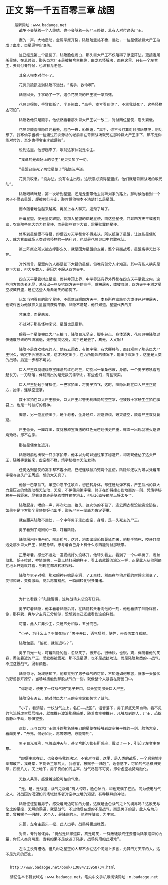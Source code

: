 # 正文 第一千五百零三章 战国
        最新网址：www.badaoge.net
          战争不会随着一个人终结，也不会随着一头尸王终结，总有人对付这头尸王。
      
          轰的一声，大地震动，金属平原开裂，陆隐险些站不稳，远处，一位星使被巨大尸王拍成了血水，自星源宇宙洒落。
      
          这已经是第二个星使了，陆隐脸色发白，那头巨大尸王不仅阻碍了原宝阵法，更接连屠杀星使，在总帅部，那头巨大尸王是被椿令主拖住，由龙老怪解决，而在这里，只有一个左令主，要对付青竹候，也没有龙老怪。
      
          其余人根本对付不了。
      
          花贝贝狼狈逃到陆隐不远处，“高手，救命啊”。
      
          陆隐回头，手掌动了一下，追杀花贝贝的尸王被一掌拍死。
      
          花贝贝很惨，手臂都断了，半身染血，“高手，幸亏看到你了，不然我就死了，这些怪物太可怕”。
      
          陆隐救他只是顺手，他依然看着那头巨大尸王以一敌二，对付两位星使，眉头紧皱。
      
          花贝贝顺着陆隐目光看去，脸色一白，恐惧道，“高手，你不会打算对付那玩意吧，别乱想了，我寒仙宗当初一位渡过四次源劫的老前辈在背面战场就死在那种巨大尸王手下，那不是你能对付的，至少也得令主才能硬抗”。
      
          说到这里，他想起来了，眼前这家伙就是令主。
      
          “我说的是战场上的令主”花贝贝加了一句。
      
          “星盟已经死了两位星使了”陆隐沉声道。
      
          花贝贝叹息，“没办法，没有令主出现，这玩意必须得星盟扛，他们就是背面战场的敢死队”。
      
          陆隐眼睛眯起，第一次听到星盟，还是龙奎带他去剑碑刘家的路上，那时候他看到一个男子不愿去星盟，却被强行带走，那时候他根本不清楚什么是星盟。
      
          而今随着地位越来越高，再加上与人聊天，逐渐了解了。
      
          所谓星盟，便是星使联盟，能加入星盟的都是星使，而这些星使，并非四方天平或者刘家，农家那些庞大势力的星使，而是那些犯下大错，需要赎罪的星使。
      
          修炼到星使很不容易，即便四方天平都舍不得处决，所以组建了星盟，让这些星使加入，成为背面战场人类对抗怪物的一柄利刃，也就是花贝贝口中的敢死队。
      
          第二阵原之所以能支撑那么久，就是因为星盟的支援，整个背面战场，星盟高手无处不在。
      
          对外而言，星盟内的人都是犯下大错的星使，但唯有部分人才知道，其中有些人确实是犯下大错，但大多数人，是因为不服从四方天平。
      
          四方天平掌管树之星空，而并非顶上界，中平界还有界外界都在四方天平掌管之内，这些地方修炼者无尽，总会出一些反抗四方天平的高手，或被屠灭，或被收编，四方天平于树之星空权威日盛，是在这些人渐渐消失的前提下。
      
          比如当初看到的那个星使，不愿意归顺四方天平，本身所在家族势力或许已经被屠灭，也或许因为他被抓入星盟而获得平静，陆隐不清楚，他只知道，星盟代表的并
      
          非璀璨，而是悲哀。
      
          不过对于那些怪物来说，星盟也是噩梦。
      
          眼看一个星使被巨大尸王拍飞，陆隐目光坚定，脚步轻点，身体消失，花贝贝被陆隐过快速度导致的气流震退，无奈望向远处，高手还是去了，真是，大义啊！
      
          陆隐不是喜欢找死的人，他有云闾衣，有策字秘，有大挪移阵，而且观察了那头巨大尸王很久，确定不会被怎么样，这才决定出手，在力所能及的情况下，能出手就出手，这里是人类的战场，后退一步都不可以。
      
          巨大尸王双腿缠绕原宝阵法的红色光芒，切割出一条条伤痕，身前，一个男子怒吼着抬起长刀，一刀斩落，伴随而出的是无数刀锋斩击，有些虚幻，有些现实。
      
          巨大尸王抬起手臂挡住，一巴掌拍出，将男子拍飞，这时，陆隐出现在巨大尸王正前方，抬手，连续空空掌。
      
          数十掌拍在巨大尸王额头，巨大尸王尽管无视陆隐的空空掌，但被数十掌硬生生拍在脑袋上，也是一时被打的愣神。
      
          脚底，另一位星使出手，是个老者，全身通红，烈焰燃烧，毁灭虚空，顺着尸王双腿蔓延。
      
          尸王低头，一脚踩出，双腿被原宝阵法的红色光芒划伤更严重，鲜血一出现就被火焰燃烧殆尽，却不在乎。
      
          那位星使急忙退开。
      
          陆隐眼前也出现一只手掌拍来，他本以为可以通过策字秘避开，却发现低估了这头尸王，随着手掌拍来，虚空都不稳，策字秘根本无法发动。
      
          任何达到星使的高手都不容小觑，已经连续被拍死两个星使，陆隐却还以为可以凭着策字秘与这头尸王周旋，想的太天真了。
      
          他被一巴掌拍飞，半空中忍不住咳血，想扭转身体，却还是动弹不得，尸王拍出的巨大力量压迫的他连动都无法动，无奈，不停使用策字秘，终于在即将撞击到地面的一刻，凭策字秘移开一段距离，尽管身体还是随着惯性砸在地上，但比起直接砸地上好太多了。
      
          陆隐起身，噗的一声，再次吐血，抬头，这次伤的不轻了，连云闾衣都没能完全防住，如果不是下方那个星使恰好也出手，那头尸王一掌威力肯定更重。
      
          就在距离陆隐不远处，一个中年男子走出虚空，身后，是一头死去的尸王。
      
          男子看到了刚刚的一幕，盯着陆隐。
      
          陆隐服用疗伤丹药，喘着粗气，这时，地面出现恐蚁蔓延而来，他抬手拍死，咬牙盯向远处那头巨大尸王，脑筋急转，思考着自己身上有什么东西能对付那玩意。
      
          正思考着，感觉不远处一道视线好久没移开，他转头看去，看到了一个中年男子，发丝散乱，胡子拉碴，神情落魄，一副无精打采的样子，看上去就跟流浪汉一样，正是此人从他刚砸在地上开始就盯着，到现在都没转移视线。
      
          陆隐与男子对视，那双眼神开始是空洞，了无牵挂，然而在与他对视的时候突然变了，变得惊讶，变得激动，随后再度黯然，一瞬间转化很多情绪。
      
          “
      
          为什么看我？”陆隐警惕，这片战场未必没有红背。
      
          男子盯着陆隐，他本看着陆隐后背，在陆隐转头看向他的一刻，他也看清了陆隐样貌，像，那样貌，竟与少主有五分相似，没想到自己还能看到这般样貌。
      
          可惜，此人并非少主，只是五分相似，五分而已。
      
          “小子，为什么上？不怕死吗？”男子开口，语气颓然，随性，带着落寞与孤寂。
      
          陆隐皱眉，“怕死，就能退吗？”。
      
          男子目光一动，盯着陆隐的脸，忽然笑了，很开心，很畅快，也很，爽，伴随着他的笑容，周边靠近的尸王，恐蚁都被震死，那不是星源，也不是战技功法，而是陆隐熟悉的--战气，不过这股战气，没有颜色。
      
          陆隐惊讶，场域感知下，他察觉到了男子战气的可怕，不知道如何形容，就像一头蛰伏的野兽张开獠牙，当场域接触到那股战气的一刻，就像整个人暴露在野兽口中。
      
          “你刚刚，使用了十纹战气吧”男子开口，仰头望向那头巨大尸王。
      
          陆隐没有否认，他对付巨大尸王的空空掌都包含了战气。
      
          “小子，看清楚，十纹战气之上，名曰——战国”，话音落下，男子脚底无风自动，看不见的气流将虚空层层推开，就像推开波浪那般简单，随着虚空被推开，凡触及到的人，尸王，恐蚁皆静止不动，恐惧望去。
      
          远处，正与巨大尸王缠斗的那名使用刀的星使在接触到虚空被平推的一刻，脸色大变，看向男子，“舟兄，何必如此，再等等吧，总能等到”。
      
          男子目光凌冽，气魄直冲天际，甚至令断刀都有所感应，震动了一下，引起了左令主在意。
      
          “即便主家在此，也会支持我的决定，不管对与错，这里，是人类的战场，一个启蒙境小辈都敢冲，我舟棠，不能丢主家的人，我也曾，被赐予——陆姓”，话音落下，可怕的气息横扫天际，四面八方，天上地下，男子真的如同主宰，战气尽管不可见，却令虚空被焚烧融化。
      
          无数人呆滞，感受着这股可怕的气息。
      
          “是，是，是战国，战气之极境”有人惊呼，脸色煞白，却也充满了狂热，同为使用战气之人，对战国的渴望如同场域修炼者对空神之境的渴望，有种膜拜的冲动。
      
          陆隐怔怔望着男子，感受着周边可怕的力量，这就是金色战气之上的境界吗？这股无与伦比的掌控，无解的霸道，就是战气，不过他现在想的不是战气，而是男子的话，此人名为舟棠，曾被赐予——陆姓，这个人，是陆家的人，他称呼陆家，为主家。
      
          头顶，左令主眉头一松，此人出手，战局将更加稳固。
      
          对面，青竹候诧异，“竟然是陆家遗臣，真是可笑，一群叛徒最终还要借助陆家遗臣的力量，你们人类真可悲，当初如果不是放逐了陆家，战场何须如此艰难”。
      
          左令主没有搭话，但凡树之星空的人都不会在这个问题上多言，尤其四方天平的人，这不是光彩的历史。
      
      
      http://www.badaoge.net/book/13084/15958734.html
      
      请记住本书首发域名：www.badaoge.net。笔尖中文手机版阅读网址：m.badaoge.net
